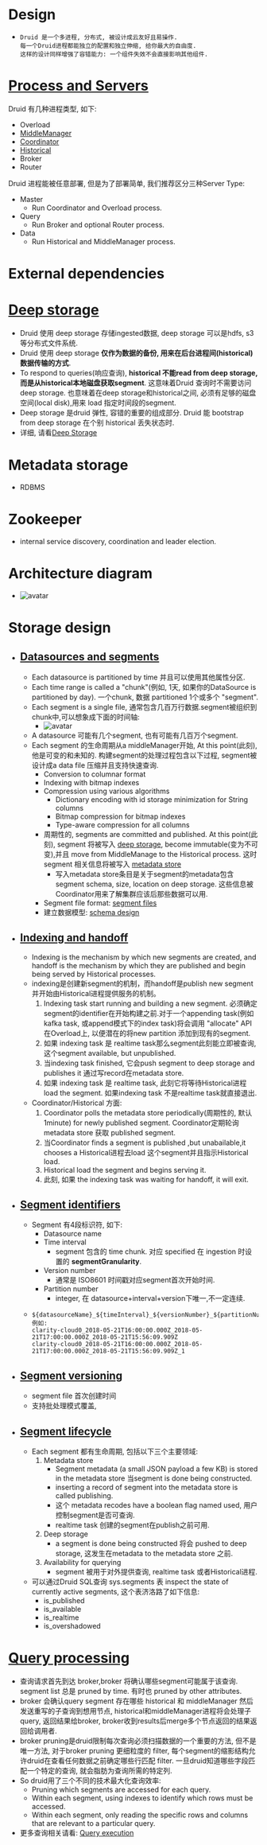 # Design
 - ```text
   Druid 是一个多进程, 分布式, 被设计成云友好且易操作.
   每一个Druid进程都能独立的配置和独立伸缩, 给你最大的自由度.
   这样的设计同样增强了容错能力: 一个组件失效不会直接影响其他组件.
   ```
# [Process and Servers](https://druid.apache.org/docs/latest/design/architecture.html#processes-and-servers)

Druid 有几种进程类型, 如下:
 - Overload
 - [MiddleManager](./04-middleManager.md)
 - [Coordinator](./05-coordinator.md)
 - [Historical](./06-historical.md) 
 - Broker
 - Router
 
Druid 进程能被任意部署, 但是为了部署简单, 我们推荐区分三种Server Type: 
 - Master
    - Run Coordinator and Overload process.
 - Query
    - Run Broker and optional Router process.
 - Data
    - Run Historical and MiddleManager process.

# External dependencies

# [Deep storage](https://druid.apache.org/docs/latest/design/architecture.html#deep-storage)
 - Druid 使用 deep storage 存储ingested数据, deep storage 可以是hdfs, s3 等分布式文件系统.
 - Druid 使用 deep storage **仅作为数据的备份, 用来在后台进程间(historical)数据传输的方式**.
 - To respond to queries(响应查询), **historical 不能read from deep storage,而是从historical本地磁盘获取segment**. 这意味着Druid 查询时不需要访问 deep storage. 也意味着在deep storage和historical之间, 必须有足够的磁盘空间(local disk),用来 load 指定时间段的segment.
 - Deep storage 是druid 弹性, 容错的重要的组成部分. Druid 能 bootstrap from deep storage 在个别 historical 丢失状态时.
 - 详细, 请看[Deep Storage](https://druid.apache.org/docs/latest/dependencies/deep-storage.html)
# Metadata storage
 - RDBMS
# Zookeeper
 - internal service discovery, coordination and leader election.
# Architecture diagram
 - ![avatar](./imges/architecture-diagram.png)
# Storage design
 - ## [Datasources and segments](https://druid.apache.org/docs/latest/design/architecture.html#datasources-and-segments)
    - Each datasource is partitioned by time 并且可以使用其他属性分区.
    - Each time range is called a "chunk"(例如, 1天, 如果你的DataSource is partitioned by day). 一个chunk, 数据 partitioned 1个或多个 "segment".
    - Each segment is a single file, 通常包含几百万行数据.segment被组织到chunk中,可以想象成下面的时间轴: 
        - ![avatar](./imges/segment.png)
    - A datasource 可能有几个segment, 也有可能有几百万个segment.
    - Each segment 的生命周期从a middleManager开始, At this point(此刻), 他是可变的和未知的. 构建segment的处理过程包含以下过程, segment被设计成a data file 压缩并且支持快速查询.
        - Conversion to columnar format
        - Indexing with bitmap indexes
        - Compression using various algorithms
            - Dictionary encoding with id storage minimization for String columns
            - Bitmap compression for bitmap indexes
            - Type-aware compression for all columns
        - 周期性的, segments are committed and published. At this point(此刻), segment 将被写入 [deep storage](https://druid.apache.org/docs/latest/design/architecture.html#metadata-storage), become immutable(变为不可变),并且 move from MiddleManage to the Historical process. 这时 segment 相关信息将被写入 [metadata store](https://druid.apache.org/docs/latest/design/architecture.html#metadata-storage)
            - 写入metadata store条目是关于segment的metadata包含 segment schema, size, location on deep storage. 这些信息被Coordinator用来了解集群应该后那些数据可以用.
        - Segment file format: [segment files](https://druid.apache.org/docs/latest/design/segments.html)
        - 建立数据模型: [schema design](https://druid.apache.org/docs/latest/design/segments.html)
 - ## [Indexing and handoff](https://druid.apache.org/docs/latest/design/architecture.html#indexing-and-handoff)
    - Indexing is the mechanism by which new segments are created, and handoff is the mechanism by which they are published and begin being served by Historical processes.
    - indexing是创建新segment的机制，而handoff是publish new segment 并开始由Historical进程提供服务的机制。
        1. Indexing task start running and building a new segment. 必须确定segment的identifier在开始构建之前.对于一个appending task(例如kafka task, 或append模式下的index task)将会调用 "allocate" API在Overload上, 以便潜在的将new partition 添加到现有的segment.
        2. 如果 indexing task 是 realtime task那么segment此刻能立即被查询, 这个segment available, but unpublished.
        3. 当indexing task finished, 它会push segment to deep storage and publishes it 通过写record在metadata store.
        4. 如果 indexing task 是 realtime task, 此刻它将等待Historical进程 load the segment. 如果indexing task 不是realtime task就直接退出. 
    - Coordinator/Historical 方面:
        1. Coordinator polls the metadata store periodically(周期性的, 默认1minute) for newly published segment. Coordinator定期轮询 metadata store 获取 published segment.
        2. 当Coordinator finds a segment is published ,but unabailable,it chooses a Historical进程去load 这个segment并且指示Historical load.
        3. Historical load the segment and begins serving it.
        4. 此刻, 如果 the indexing task was waiting for handoff, it will exit. 
 - ## [Segment identifiers](https://druid.apache.org/docs/latest/design/architecture.html#segment-identifiers)
    - Segment 有4段标识符, 如下:
        - Datasource name
        - Time interval
            - segment 包含的 time chunk. 对应 specified 在 ingestion 时设置的 **segmentGranularity**.  
        - Version number
            - 通常是 ISO8601 时间戳对应segment首次开始时间.
        - Partition number
            - integer, 在 datasource+interval+version下唯一,不一定连续.
    - ```text
      ${datasourceName}_${timeInterval}_${versionNumber}_${partitionNumber}
      例如:
      clarity-cloud0_2018-05-21T16:00:00.000Z_2018-05-21T17:00:00.000Z_2018-05-21T15:56:09.909Z    
      clarity-cloud0_2018-05-21T16:00:00.000Z_2018-05-21T17:00:00.000Z_2018-05-21T15:56:09.909Z_1
      ```
 - ## [Segment versioning](https://druid.apache.org/docs/latest/design/architecture.html#segment-versioning)
    - segment file 首次创建时间
    - 支持批处理模式覆盖, 
 - ## [Segment lifecycle](https://druid.apache.org/docs/latest/design/architecture.html#segment-lifecycle)
    - Each segment 都有生命周期, 包括以下三个主要领域:
        1. Metadata store
            - Segment metadata (a small JSON payload a few KB) is stored in the metadata store 当segment is done being constructed.
            - inserting a record of  segment into the metadata store is called publishing.
            - 这个 metadata recodes have a boolean flag named used, 用户控制segment是否可查询.
            - realtime task 创建的segment在publish之前可用.
        2. Deep storage
            - a segment is done being constructed 将会 pushed to deep storage, 这发生在metadata to the metadata store 之前. 
        3. Availability for querying
            - segment 被用于对外提供查询, realtime task 或者Historical进程.
    - 可以通过Druid SQL查询 sys.segments 表 inspect the state of currently active segments, 这个表济洛路了如下信息:
        - is_published
        - is_available
        - is_realtime
        - is_overshadowed
# [Query processing](https://druid.apache.org/docs/latest/design/architecture.html#query-processing)
 - 查询请求首先到达 broker,broker 将确认哪些segment可能属于该查询. segment list 总是 pruned by time. 
 有时也 pruned by other attributes.
 - broker 会确认query segment 存在哪些 historical 和 middleManager 然后发送重写的子查询到想用节点, historical和middleManager进程将会处理子query, 返回结果给broker, broker收到results后merge多个节点返回的结果返回给调用者.
 - broker pruning是druid限制每次查询必须扫描数据的一个重要的方法, 但不是唯一方法, 对于broker pruning 更细粒度的 filter, 
 每个segment的缩影结构允许druid在查看任何数据之前确定哪些行匹配 filter.
 一旦druid知道哪些字段匹配一个特定的查询, 就会脂肪为查询所需的特定列.
 - So druid用了三个不同的技术最大化查询效率:
    - Pruning which segments are accessed for each query.
    - Within each segment, using indexes to identify which rows must be accessed.
    - Within each segment, only reading the specific rows and columns that are relevant to a particular query.
 - 更多查询相关请看: [Query execution](https://druid.apache.org/docs/latest/querying/query-execution.html)